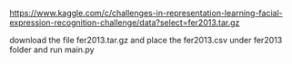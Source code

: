 https://www.kaggle.com/c/challenges-in-representation-learning-facial-expression-recognition-challenge/data?select=fer2013.tar.gz

download the file fer2013.tar.gz and place the fer2013.csv under fer2013 folder and run main.py